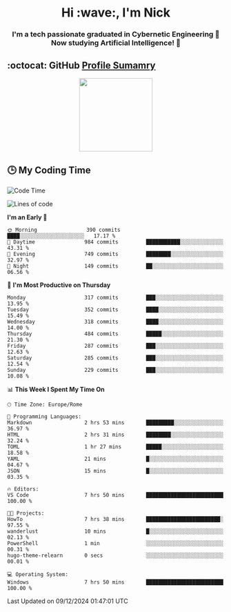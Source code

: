 <h1 align="center">Hi :wave:, I'm Nick</h1>

<h3 align="center">I'm a tech passionate graduated in Cybernetic Engineering 🤖<br>
Now studying Artificial Intelligence! 🧠</h3>


## :octocat: GitHub <a href="https://github.com/vn7n24fzkq/github-profile-summary-cards">Profile Sumamry</a>

<p align="center">
   <img style="height:170px;display:inline-block"  src="http://github-profile-summary-cards.vercel.app/api/cards/profile-details?username=CodeClimberNT&theme=github_dark" />
<!--    <img style="height:170px;display:inline-block"  src="http://github-profile-summary-cards.vercel.app/api/cards/repos-per-language?username=CodeClimberNT&theme=github_dark&exclude=" /> -->
</p>

 ## :clock3: My Coding Time 
 
<!--START_SECTION:waka-->
![Code Time](http://img.shields.io/badge/Code%20Time-381%20hrs%2029%20mins-blue)

![Lines of code](https://img.shields.io/badge/From%20Hello%20World%20I%27ve%20Written-3.6%20million%20lines%20of%20code-blue)

**I'm an Early 🐤** 

```text
🌞 Morning                390 commits         ████░░░░░░░░░░░░░░░░░░░░░   17.17 % 
🌆 Daytime                984 commits         ███████████░░░░░░░░░░░░░░   43.31 % 
🌃 Evening                749 commits         ████████░░░░░░░░░░░░░░░░░   32.97 % 
🌙 Night                  149 commits         ██░░░░░░░░░░░░░░░░░░░░░░░   06.56 % 
```
📅 **I'm Most Productive on Thursday** 

```text
Monday                   317 commits         ███░░░░░░░░░░░░░░░░░░░░░░   13.95 % 
Tuesday                  352 commits         ████░░░░░░░░░░░░░░░░░░░░░   15.49 % 
Wednesday                318 commits         ████░░░░░░░░░░░░░░░░░░░░░   14.00 % 
Thursday                 484 commits         █████░░░░░░░░░░░░░░░░░░░░   21.30 % 
Friday                   287 commits         ███░░░░░░░░░░░░░░░░░░░░░░   12.63 % 
Saturday                 285 commits         ███░░░░░░░░░░░░░░░░░░░░░░   12.54 % 
Sunday                   229 commits         ███░░░░░░░░░░░░░░░░░░░░░░   10.08 % 
```


📊 **This Week I Spent My Time On** 

```text
🕑︎ Time Zone: Europe/Rome

💬 Programming Languages: 
Markdown                 2 hrs 53 mins       █████████░░░░░░░░░░░░░░░░   36.97 % 
HTML                     2 hrs 31 mins       ████████░░░░░░░░░░░░░░░░░   32.24 % 
TOML                     1 hr 27 mins        █████░░░░░░░░░░░░░░░░░░░░   18.58 % 
YAML                     21 mins             █░░░░░░░░░░░░░░░░░░░░░░░░   04.67 % 
JSON                     15 mins             █░░░░░░░░░░░░░░░░░░░░░░░░   03.35 % 

🔥 Editors: 
VS Code                  7 hrs 50 mins       █████████████████████████   100.00 % 

🐱‍💻 Projects: 
HowTo                    7 hrs 38 mins       ████████████████████████░   97.55 % 
wanderlust               10 mins             █░░░░░░░░░░░░░░░░░░░░░░░░   02.13 % 
PowerShell               1 min               ░░░░░░░░░░░░░░░░░░░░░░░░░   00.31 % 
hugo-theme-relearn       0 secs              ░░░░░░░░░░░░░░░░░░░░░░░░░   00.01 % 

💻 Operating System: 
Windows                  7 hrs 50 mins       █████████████████████████   100.00 % 
```


 Last Updated on 09/12/2024 01:47:01 UTC
<!--END_SECTION:waka-->

